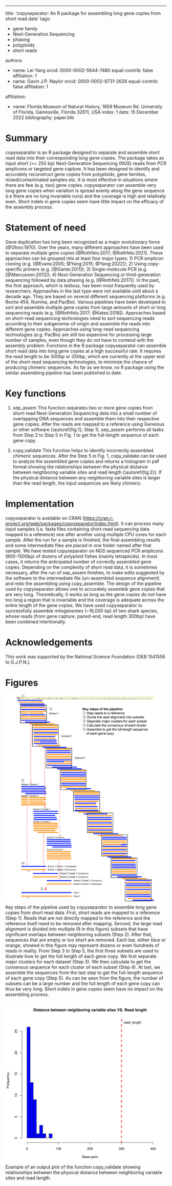 ---
title: 'copyseparator: An R package for assembling long gene copies from short read data'
tags:
  - gene family
  - Next-Generation Sequencing
  - phasing
  - polyploidy
  - short reads
  
authors:
  - name: Lei Yang
    orcid: 0000-0002-5644-7480
    equal-contrib: false
    affiliation: 1
  - name: Gavin J.P. Naylor
    orcid: 0000-0002-8731-2626
    equal-contrib: false
    affiliation: 1

affiliation:
 - name: Florida Museum of Natural History, 1659 Museum Rd. University of Florida, Gainesville, Florida 32611, USA
   index: 1
date: 15 December 2022
bibliography: paper.bib

# Summary
copyseparator is an R package designed to separate and assemble short read data into their corresponding long gene copies. The package takes as input short (>= 250 bp) Next-Generation Sequencing (NGS) reads from PCR amplicons or targeted gene capture. It has been designed to identify and accurately reconstruct gene copies from polyploids, gene families, mixed/contaminated samples etc. It is most effective in situations where there are few (e.g. two) gene copies. copyseparator can assemble very long gene copies when variation is spread evenly along the gene sequence (i.e there are no long invariable runs) and the coverage is high and relatively even. Short indels in gene copies seem have little impact on the efficacy of the assembly process.

# Statement of need
Gene duplication has long been recognized as a major evolutionary force [@Ohno:1970]. Over the years, many different approaches have been used to separate multiple gene copies [@Rothfels:2017; @Rothfels:2021]. These approaches can be grouped into at least four major types: 1) PCR amplicon cloning (e.g. [@Evans:2005; @Yang:2015; @Yang:2022]); 2) Using copy-specific primers (e.g. [@Gante:2011]); 3) Single-molecule PCR (e.g. [@Marcussen:2012]); 4) Next-Generation Sequencing or third-generation sequencing followed by data phasing (e.g. [@Rothfels:2017]). In the past, the first approach, which is tedious, has been most frequently used by researchers. Approaches in the last type were not available until about a decade ago. They are based on several different sequencing platforms (e.g. Roche 454, Illumina, and PacBio). Various pipelines have been developed to sort and assemble multiple gene copies from large amounts of short or long sequencing reads (e.g. [@Rothfels:2017; @Kates:2018]). Approaches based on short-read sequencing technologies need to sort sequencing reads according to their subgenome-of-origin and assemble the reads into different gene copies. Approaches using long-read sequencing technologies (e.g. PacBio) are still too expensive for processing large number of samples, even though they do not have to contend with the assembly problem. Functions in the R package copyseparator can assemble short read data into long gene copies at a high successful rate. It requires the read length to be 300bp or 250bp, which are currently at the upper end of the short-read sequencing technologies, to minimize the chance of producing chimeric sequences. As far as we know, no R package using the similar assembling pipeline has been published to date. 

# Key functions
1. sep_assem
This function separates two or more gene copies from short-read Next-Generation Sequencing data into a small number of overlapping DNA sequences and assemble them into their respective gene copies. After the reads are mapped to a reference using Geneious or other software (\autoref{fig:1}; Step 1), sep_assem performs all tasks from Step 2 to Step 5 in Fig. 1 to get the full-length sequence of each gene copy.

2. copy_validate
This function helps to identify incorrectly assembled chimeric sequences. After the Step 5 in Fig. 1, copy_validate can be used to analyze the assembled gene copies and returns a histogram in pdf format showing the relationships between the physical distance between neighboring variable sites and read length (\autoref{fig:2}). If the physical distance between any neighboring variable sites is larger than the read length, the input sequences are likely chimeric.

# Implementation
copyseparator is available on CRAN (https://cran.r-project.org/web/packages/copyseparator/index.html). It can process many input samples (i.e. fasta files containing short-read sequencing data mapped to a reference) one after another using multiple CPU cores for each sample. After the run for a sample is finished, the final assembling results and some intermediate files are placed in one folder named after that sample. We have tested copyseparator on NGS sequenced PCR amplicons (800-1500bp) of dozens of polyploid fishes (mainly tetraploids). In most cases, it returns the anticipated number of correctly assembled gene copies. Depending on the complexity of short read data, it is sometimes necessary, after the run of sep_assem finishes, to make edits suggested by the software to the intermediate file (un-assembled sequence alignment) and redo the assembling using copy_assemble. The design of the pipeline used by copyseparator allows one to accurately assemble gene copies that are very long. Theoretically, it works as long as the gene copies do not have too long a region that is invariable and the coverage is adequate across the entire length of the gene copies. We have used copyseparator to successfully assemble mitogenomes (~16,000 bp) of two shark species, whose reads (from gene capture, paired-end, read length 300bp) have been combined intentionally.


# Acknowledgements
This work was supported by the National Science Foundation (DEB 1541556 to G.J.P.N.).

# Figures
![Caption for figure 1.\label{fig:1}](Figure1.png)
Key steps of the pipeline used by copyseparator to assemble long gene copies from short read data. First, short reads are mapped to a reference (Step 1). Reads that are not directly mapped to the reference and the reference itself need to be removed after mapping. Second, the large read alignment is divided into multiple (9 in this figure) subsets that have significant overlaps between neighboring subsets (Step 2). After that, sequences that are empty or too short are removed. Each bar, either blue or orange, showed in this figure may represent dozens or even hundreds of reads in reality. From Step 3 to Step 5, the first three subsets are used to illustrate how to get the full length of each gene copy. We first separate major clusters for each dataset (Step 3). We then calculate to get the consensus sequence for each cluster of each subset (Step 4). At last, we assemble the sequences from the last step to get the full-length sequence of each gene copy (Step 5). As can be seen from the figure, the number of subsets can be a large number and the full length of each gene copy can thus be very long. Short indels in gene copies seem have no impact on the assembling process.

![Caption for figure 2.\label{fig:2}](Figure2.png)
Example of an output plot of the function copy_validate showing relationships between the physical distance between neighboring variable sites and read length.